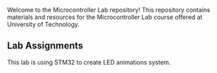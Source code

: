 
Welcome to the Microcontroller Lab repository! This repository contains materials and resources for the Microcontroller Lab course offered at University of Technology.

## Lab Assignments

This lab is using STM32 to create LED animations system.
